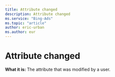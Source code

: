 ```yaml
---
title: Attribute changed
description: Attribute changed
ms.service: "Bing-Ads"
ms.topic: "article"
author: eric-urban
ms.author: eur
---
```


# Attribute changed

**What it is:**     The attribute that was modified by a user.


